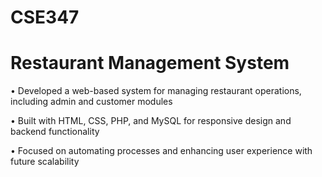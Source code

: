 # CSE347
# Restaurant Management System
• Developed a web-based system for managing restaurant operations, including admin and customer modules

• Built with HTML, CSS, PHP, and MySQL for responsive design and backend functionality

• Focused on automating processes and enhancing user experience with future scalability
